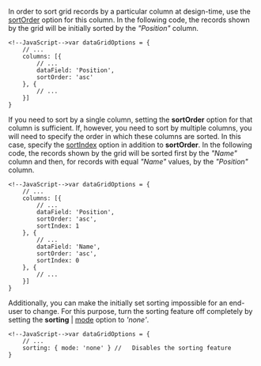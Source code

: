 In order to sort grid records by a particular column at design-time, use the [sortOrder](/api-reference/10%20UI%20Widgets/dxDataGrid/1%20Configuration/columns/sortOrder.md '/Documentation/ApiReference/UI_Widgets/dxDataGrid/Configuration/columns/#sortOrder') option for this column. In the following code, the records shown by the grid will be initially sorted by the *"Position"* column.

    <!--JavaScript-->var dataGridOptions = {
        // ...
        columns: [{
            // ...
            dataField: 'Position',
            sortOrder: 'asc'
        }, {
            // ...
        }]    
    }

If you need to sort by a single column, setting the **sortOrder** option for that column is sufficient. If, however, you need to sort by multiple columns, you will need to specify the order in which these columns are sorted. In this case, specify the [sortIndex](/api-reference/10%20UI%20Widgets/dxDataGrid/1%20Configuration/columns/sortIndex.md '/Documentation/ApiReference/UI_Widgets/dxDataGrid/Configuration/columns/#sortIndex') option in addition to **sortOrder**. In the following code, the records shown by the grid will be sorted first by the *"Name"* column and then, for records with equal *"Name"* values, by the *"Position"* column.

    <!--JavaScript-->var dataGridOptions = {
        // ...
        columns: [{
            // ...
            dataField: 'Position',
            sortOrder: 'asc',
            sortIndex: 1
        }, {
            // ...
            dataField: 'Name',
            sortOrder: 'asc',
            sortIndex: 0
        }, {
            // ...
        }]    
    }

Additionally, you can make the initially set sorting impossible for an end-user to change. For this purpose, turn the sorting feature off completely by setting the **sorting** | [mode](/api-reference/10%20UI%20Widgets/dxDataGrid/1%20Configuration/sorting/mode.md '/Documentation/ApiReference/UI_Widgets/dxDataGrid/Configuration/sorting/#mode') option to *'none'*.

    <!--JavaScript-->var dataGridOptions = {
        // ...
        sorting: { mode: 'none' } //   Disables the sorting feature
    }
